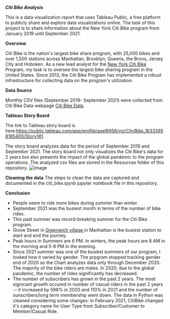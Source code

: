 ***Citi Bike Analysis***

This is a data visualization report that uses Tableau Public, a free platform to publicly share and explore data visualizations online. The task of this project is to share information about the New York Citi Bike program from January 2019 until September 2021. 

**Overview**

Citi Bike is the nation's largest bike share program, with 25,000 bikes and over 1,500 stations across Manhattan, Brooklyn, Queens, the Bronx, Jersey City and Hoboken. As a new lead analyst for the [New York Citi Bike](https://en.wikipedia.org/wiki/Citi_Bike) Program, my task is to oversee the largest bike sharing program in the United States. Since 2013, the Citi Bike Program has implemented a robust infrastructure for collecting data on the program's utilization. 

**Data Source**

Monthly CSV files (September 2019- September 2021) were collected from Citi Bike Data webpage [Citi Bike Data](https://www.citibikenyc.com/system-data).  

**Tableau Story Board**

The link to Tableau story board is here:https://public.tableau.com/app/profile/asel6958/viz/CityBike_16333958185400/Story1#1. 

The story board analyzes data for the period of September 2019 and September 2021.  The story board not only visualizes the Citi Bike's data for 2 years but also presents the impact of the global pandemic to the program operations. The analyzed csv files are stored in the Resources folder of this repository.
![image](https://user-images.githubusercontent.com/84043141/136818622-aa68039b-e5f8-4dd0-837d-3204357d4cec.png)


**Cleaning the data**
The steps to clean the data are captured and documented in the citi_bike.ipynb jupyter notebook file in this repository.

**Conclusion**
- People seem to ride more bikes during summer than winter. 
- September 2021 was the busiest month in terms of the number of bike rides.
- This past summer was record-breaking summer for the Citi Bike program. 
- Grove Street in [Greenwich village ](https://www.google.com/url?sa=i&url=https%3A%2F%2Fwww.forbes.com%2Fsites%2Fforbes-global-properties%2F2021%2F07%2F24%2Fexploring-greenwich-village-where-cultural-preservation-meets-renovation%2F&psig=AOvVaw0vvZafInN4HAjWH9VD2rSa&ust=1634007588299000&source=images&cd=vfe&ved=0CAsQjRxqFwoTCJja8uSuwfMCFQAAAAAdAAAAABAm)in Manhattan is the busiest station to start and end the journey.
- Peak hours in Summers are 6 PM. In winters, the peak hours are 8 AM in the morning and 5-6 PM in the evening.
- Since 2021 summer was one of the busiest summers of our program, I looked how it varied by gender. The prpgram stopped tracking gender end of 2020 so the Chart analyzes data only through December 2020. The majority of the bike riders are males. In 2020, due to the global pandemic, the number of rides significantly has decreased.
- The number of subscribers has grown in the past 2 years. The most signicant growth occured in number of casual riders in the past 2 years -- it increased by 598% in 2020 and 110% in 2021 and the number of sunscribers/long term membership went down. The data in Python was cleaned considering some changes: in February 2021, CitiBike changed it's category name for User Type from  Subscriber/Customer to Member/Casual Ride. 




